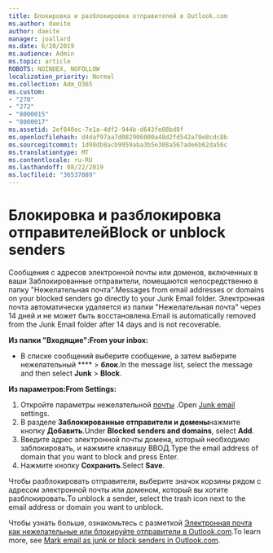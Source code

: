 ```yaml
---
title: Блокировка и разблокировка отправителей в Outlook.com
ms.author: daeite
author: daeite
manager: joallard
ms.date: 6/20/2019
ms.audience: Admin
ms.topic: article
ROBOTS: NOINDEX, NOFOLLOW
localization_priority: Normal
ms.collection: Adm_O365
ms.custom:
- "270"
- "272"
- "8000015"
- "8000017"
ms.assetid: 2ef840ec-7e1a-4df2-944b-d643fe08bd8f
ms.openlocfilehash: d4daf97aa7d082906000a48d2fd542a70e8cdc8b
ms.sourcegitcommit: 1d98db8acb9959aba3b5e308a567ade6b62da56c
ms.translationtype: MT
ms.contentlocale: ru-RU
ms.lasthandoff: 08/22/2019
ms.locfileid: "36537889"
---
```

# <a name="block-or-unblock-senders"></a><span data-ttu-id="afa06-102">Блокировка и разблокировка отправителей</span><span class="sxs-lookup"><span data-stu-id="afa06-102">Block or unblock senders</span></span>

<span data-ttu-id="afa06-103">Сообщения с адресов электронной почты или доменов, включенных в ваши Заблокированные отправители, помещаются непосредственно в папку "Нежелательная почта".</span><span class="sxs-lookup"><span data-stu-id="afa06-103">Messages from email addresses or domains on your blocked senders go directly to your Junk Email folder.</span></span> <span data-ttu-id="afa06-104">Электронная почта автоматически удаляется из папки "Нежелательная почта" через 14 дней и не может быть восстановлена.</span><span class="sxs-lookup"><span data-stu-id="afa06-104">Email is automatically removed from the Junk Email folder after 14 days and is not recoverable.</span></span>

<span data-ttu-id="afa06-105">**Из папки "Входящие":**</span><span class="sxs-lookup"><span data-stu-id="afa06-105">**From your inbox:**</span></span>

- <span data-ttu-id="afa06-106">В списке сообщений выберите сообщение, а затем выберите нежелательный \*\*\*\* > **блок**.</span><span class="sxs-lookup"><span data-stu-id="afa06-106">In the message list, select the message and then select **Junk** > **Block**.</span></span>

<span data-ttu-id="afa06-107">**Из параметров:**</span><span class="sxs-lookup"><span data-stu-id="afa06-107">**From Settings:**</span></span>

1. <span data-ttu-id="afa06-108">Откройте параметры нежелательной [почты](https://outlook.live.com/mail/options/mail/junkEmail) .</span><span class="sxs-lookup"><span data-stu-id="afa06-108">Open [Junk email](https://outlook.live.com/mail/options/mail/junkEmail) settings.</span></span>
2. <span data-ttu-id="afa06-109">В разделе **Заблокированные отправители и домены**нажмите кнопку **Добавить**.</span><span class="sxs-lookup"><span data-stu-id="afa06-109">Under **Blocked senders and domains**, select **Add**.</span></span>
3. <span data-ttu-id="afa06-110">Введите адрес электронной почты домена, который необходимо заблокировать, и нажмите клавишу ВВОД.</span><span class="sxs-lookup"><span data-stu-id="afa06-110">Type the email address of domain that you want to block and press Enter.</span></span>
4. <span data-ttu-id="afa06-111">Нажмите кнопку **Сохранить**.</span><span class="sxs-lookup"><span data-stu-id="afa06-111">Select **Save**.</span></span>

<span data-ttu-id="afa06-112">Чтобы разблокировать отправителя, выберите значок корзины рядом с адресом электронной почты или доменом, который вы хотите разблокировать.</span><span class="sxs-lookup"><span data-stu-id="afa06-112">To unblock a sender, select the trash icon next to the email address or domain you want to unblock.</span></span>

<span data-ttu-id="afa06-113">Чтобы узнать больше, ознакомьтесь с разметкой [Электронная почта как нежелательные или блокируйте отправители в Outlook.com](https://support.office.com/article/a3ece97b-82f8-4a5e-9ac3-e92fa6427ae4?wt.mc_id=Office_Outlook_com_Alchemy).</span><span class="sxs-lookup"><span data-stu-id="afa06-113">To learn more, see [Mark email as junk or block senders in Outlook.com](https://support.office.com/article/a3ece97b-82f8-4a5e-9ac3-e92fa6427ae4?wt.mc_id=Office_Outlook_com_Alchemy).</span></span>